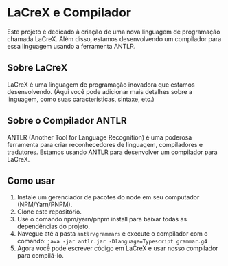 # LaCreX e Compilador

Este projeto é dedicado à criação de uma nova linguagem de programação chamada LaCreX. Além disso, estamos desenvolvendo um compilador para essa linguagem usando a ferramenta ANTLR.

## Sobre LaCreX

LaCreX é uma linguagem de programação inovadora que estamos desenvolvendo. (Aqui você pode adicionar mais detalhes sobre a linguagem, como suas características, sintaxe, etc.)

## Sobre o Compilador ANTLR

ANTLR (Another Tool for Language Recognition) é uma poderosa ferramenta para criar reconhecedores de linguagem, compiladores e tradutores. Estamos usando ANTLR para desenvolver um compilador para LaCreX.

## Como usar

1. Instale um gerenciador de pacotes do node em seu computador (NPM/Yarn/PNPM).
2. Clone este repositório.
3. Use o comando npm/yarn/pnpm install para baixar todas as dependências do projeto.
4. Navegue até a pasta `antlr/grammars` e execute o compilador com o comando: `java -jar antlr.jar -Dlanguage=Typescript grammar.g4`
5. Agora você pode escrever código em LaCreX e usar nosso compilador para compilá-lo.
